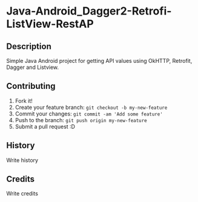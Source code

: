# Java-Android_Dagger2-Retrofi-ListView-RestAP

## Description
Simple Java Android project for getting API values using OkHTTP, Retrofit, Dagger and Listview.

## Contributing

1. Fork it!
2. Create your feature branch: `git checkout -b my-new-feature`
3. Commit your changes: `git commit -am 'Add some feature'`
4. Push to the branch: `git push origin my-new-feature`
5. Submit a pull request :D

## History

Write history

## Credits
 Write credits
